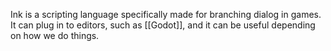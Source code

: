 Ink is a scripting language specifically made for branching dialog in games. It can plug in to editors, such as [[Godot]], and it can be useful depending on how we do things.